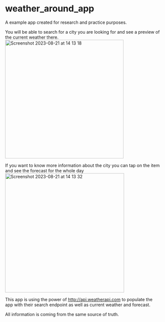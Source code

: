 # weather_around_app

A example app created for research and practice purposes.

You will be able to search for a city you are looking for and see a preview of the current weather there.
<img width="383" alt="Screenshot 2023-08-21 at 14 13 18" src="https://github.com/enriquenisimp/weather_around_app/assets/70170760/1eb775cc-d709-4371-becb-97bc26cbdc78">

If you want to know more information about the city you can tap on the item and see the forecast for the whole day
<img width="385" alt="Screenshot 2023-08-21 at 14 13 32" src="https://github.com/enriquenisimp/weather_around_app/assets/70170760/381af80b-3dd4-4685-8d62-fbfcd208ee87">

This app is using the power of http://api.weatherapi.com to populate the app with their search endpoint as well as current weather and forecast.

All information is coming from the same source of truth.


